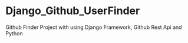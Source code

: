 # Django_Github_UserFinder
Github Finder Project with using Django Framework, Github Rest Api and Python
